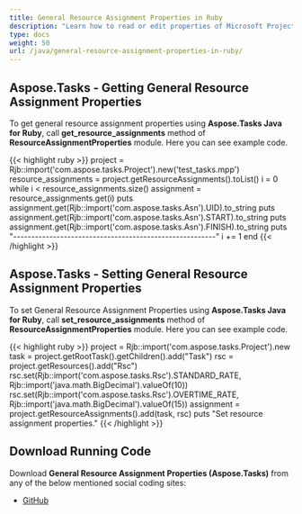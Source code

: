 ```yaml
---
title: General Resource Assignment Properties in Ruby
description: "Learn how to read or edit properties of Microsoft Project (MPP/XML) resource assignments using Aspose.Tasks Java for Ruby."
type: docs
weight: 50
url: /java/general-resource-assignment-properties-in-ruby/
---
```


## **Aspose.Tasks - Getting General Resource Assignment Properties**
To get general resource assignment properties using **Aspose.Tasks Java for Ruby**, call **get_resource_assignments** method of **ResourceAssignmentProperties** module. Here you can see example code.

{{< highlight ruby >}}
project = Rjb::import('com.aspose.tasks.Project').new('test_tasks.mpp')
resource_assignments = project.getResourceAssignments().toList()
i = 0
while i < resource_assignments.size()
  assignment = resource_assignments.get(i)
  puts assignment.get(Rjb::import('com.aspose.tasks.Asn').UID).to_string
  puts assignment.get(Rjb::import('com.aspose.tasks.Asn').START).to_string
  puts assignment.get(Rjb::import('com.aspose.tasks.Asn').FINISH).to_string
  puts "--------------------------------------------------------"
  i += 1
end
{{< /highlight >}}

## **Aspose.Tasks - Setting General Resource Assignment Properties**
To set General Resource Assignment Properties using **Aspose.Tasks Java for Ruby**, call **set_resource_assignments** method of **ResourceAssignmentProperties** module. Here you can see example code.

{{< highlight ruby >}}
project = Rjb::import('com.aspose.tasks.Project').new
task = project.getRootTask().getChildren().add("Task")
rsc = project.getResources().add("Rsc")
rsc.set(Rjb::import('com.aspose.tasks.Rsc').STANDARD_RATE, Rjb::import('java.math.BigDecimal').valueOf(10))
rsc.set(Rjb::import('com.aspose.tasks.Rsc').OVERTIME_RATE, Rjb::import('java.math.BigDecimal').valueOf(15))
assignment = project.getResourceAssignments().add(task, rsc)
puts "Set resource assignment properties."
{{< /highlight >}}

## **Download Running Code**
Download **General Resource Assignment Properties (Aspose.Tasks)** from any of the below mentioned social coding sites:

- [GitHub](https://github.com/aspose-tasks/Aspose.Tasks-for-Java/blob/master/Plugins/Aspose_Tasks_Java_for_Ruby/lib/asposetasksjava/ResourceAssignments/resourceassignmentproperties.rb)
